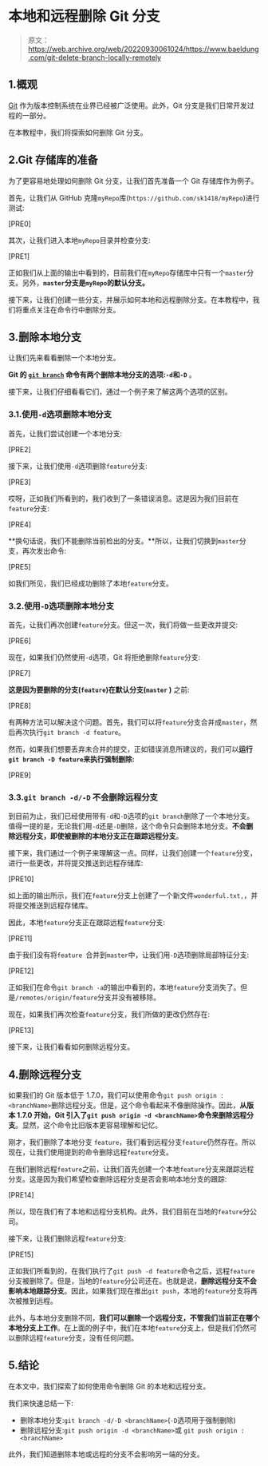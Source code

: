 # 本地和远程删除 Git 分支

> 原文：<https://web.archive.org/web/20220930061024/https://www.baeldung.com/git-delete-branch-locally-remotely>

## 1.概观

[Git](/web/20221003155508/https://www.baeldung.com/git-guide) 作为版本控制系统在业界已经被广泛使用。此外，Git 分支是我们日常开发过程的一部分。

在本教程中，我们将探索如何删除 Git 分支。

## 2.Git 存储库的准备

为了更容易地处理如何删除 Git 分支，让我们首先准备一个 Git 存储库作为例子。

首先，让我们从 GitHub 克隆`myRepo`库(`https://github.com/sk1418/myRepo`)进行测试:

[PRE0]

其次，让我们进入本地`myRepo`目录并检查分支:

[PRE1]

正如我们从上面的输出中看到的，目前我们在`myRepo`存储库中只有一个`master`分支。另外，**`master`分支是`myRepo`的默认分支。**

接下来，让我们创建一些分支，并展示如何本地和远程删除分支。在本教程中，我们将重点关注在命令行中删除分支。

## 3.删除本地分支

让我们先来看看删除一个本地分支。

**Git 的 [`git branch`](/web/20221003155508/https://www.baeldung.com/git-guide#111-git-branch--manage-branches) 命令有两个删除本地分支的选项:`-d`和`-D`** 。

接下来，让我们仔细看看它们，通过一个例子来了解这两个选项的区别。

### 3.1.使用`-d`选项删除本地分支

首先，让我们尝试创建一个本地分支:

[PRE2]

接下来，让我们使用`-d`选项删除`feature`分支:

[PRE3]

哎呀，正如我们所看到的，我们收到了一条错误消息。这是因为我们目前在`feature`分支:

[PRE4]

**换句话说，我们不能删除当前检出的分支。**所以，让我们切换到`master`分支，再次发出命令:

[PRE5]

如我们所见，我们已经成功删除了本地`feature`分支。

### 3.2.使用`-D`选项删除本地分支

首先，让我们再次创建`feature`分支。但这一次，我们将做一些更改并提交:

[PRE6]

现在，如果我们仍然使用`-d`选项，Git 将拒绝删除`feature`分支:

[PRE7]

**这是因为要删除的分支(`feature`)在默认分支(`master` )** 之前:

[PRE8]

有两种方法可以解决这个问题。首先，我们可以将`feature`分支合并成`master`，然后再次执行`git branch -d feature`。

然而，如果我们想要丢弃未合并的提交，正如错误消息所建议的，我们可以**运行`git branch -D feature`来执行强制删除:**

[PRE9]

### 3.3.`git branch -d/-D` 不会删除远程分支

到目前为止，我们已经使用带有`-d`和`-D`选项的`git branch`删除了一个本地分支。值得一提的是，无论我们用`-d`还是`-D`删除，这个命令只会删除本地分支。**不会删除远程分支，即使被删除的本地分支正在跟踪远程分支**。

接下来，我们通过一个例子来理解这一点。同样，让我们创建一个`feature`分支，进行一些更改，并将提交推送到远程存储库:

[PRE10]

如上面的输出所示，我们在`feature`分支上创建了一个新文件`wonderful.txt,`，并将提交推送到远程存储库。

因此，本地`feature`分支正在跟踪远程`feature`分支:

[PRE11]

由于我们没有将`feature `合并到`master`中，让我们用`-D`选项删除局部特征分支:

[PRE12]

正如我们在命令`git branch -a`的输出中看到的，本地`feature`分支消失了。但是`/remotes/origin/feature`分支并没有被移除。

现在，如果我们再次检查`feature`分支，我们所做的更改仍然存在:

[PRE13]

接下来，让我们看看如何删除远程分支。

## 4.删除远程分支

如果我们的 Git 版本低于 1.7.0，我们可以使用命令`git push origin :<branchName>`删除远程分支。但是，这个命令看起来不像删除操作。因此，**从版本 1.7.0 开始，Git 引入了`git push origin -d <branchName>`命令来删除远程分支**。显然，这个命令比旧版本更容易理解和记忆。

刚才，我们删除了本地分支 `feature`，我们看到远程分支`feature`仍然存在。所以现在，让我们使用提到的命令删除远程`feature`分支。

在我们删除远程`feature`之前，让我们首先创建一个本地`feature`分支来跟踪远程分支。这是因为我们希望检查删除远程分支是否会影响本地分支的跟踪:

[PRE14]

所以，现在我们有了本地和远程分支机构。此外，我们目前在当地的`feature`分公司。

接下来，让我们删除远程`feature`分支:

[PRE15]

正如我们所看到的，在我们执行了`git push -d feature`命令之后，远程`feature`分支被删除了。但是，当地的`feature`分公司还在。也就是说，**删除远程分支不会影响本地跟踪分支**。因此，如果我们现在推出`git push`，本地的`feature`分支将再次被推到远程。

此外，与本地分支删除不同，**我们可以删除一个远程分支，不管我们当前正在哪个本地分支上工作**。在上面的例子中，我们在本地`feature`分支上，但是我们仍然可以删除远程`feature`分支，没有任何问题。

## 5.结论

在本文中，我们探索了如何使用命令删除 Git 的本地和远程分支。

我们来快速总结一下:

*   删除本地分支:`git branch -d/-D <branchName>`(`-D`选项用于强制删除)
*   删除远程分支:`git push origin -d <branchName>`或 `git push origin :<branchName>`

此外，我们知道删除本地或远程的分支不会影响另一端的分支。